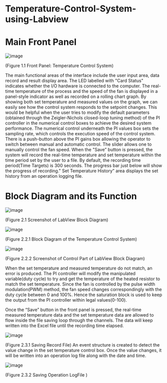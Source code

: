 # Temperature-Control-System-using-Labview
# Main Front Panel 
![image](https://user-images.githubusercontent.com/51925070/172768249-8a97e4b3-90c9-45b8-8bce-fe5efd9611af.png)

(Figure 1.1 Front Panel: Temperature Control System)

The main functional areas of the interface include the user input area, data record and result display area. The LED labelled with "Card Status" indicates whether the I/O hardware is connected to the computer. The real-time temperature of the process and the speed of the fan is displayed in a panel-style indicator as well as recorded on a rolling chart graph. By showing both set temperature and measured values on the graph, we can easily see how the control system responds to the setpoint changes. This would be helpful when the user tries to modify the default parameters (obtained through the Zeigler-Nichols closed-loop tuning method) of the PI controller in the numerical control boxes to achieve the desired system performance. The numerical control underneath the PI values box sets the sampling rate, which controls the execution speed of the control system. There is a push-button above the PI gains box allowing the operator to switch between manual and automatic control. The slider allows one to manually control the fan speed.
When the "Save” button is pressed, the system will record the real-time temperature and set temperature within the time period set by the user to a file. By default, the recording time period(Time Targets) is 300 seconds. The progress bar just below will show the progress of recording." Set Temperature History” area displays the set history from an operation logging file.

 # Block Diagram and its Function
 
 ![image](https://user-images.githubusercontent.com/51925070/172768357-39f85fe0-827d-4fe8-9e57-69cc6fddf3db.png)

(Figure 2.1 Screenshot of LabView Block Diagram)

![image](https://user-images.githubusercontent.com/51925070/172768407-d02f0c69-2510-48cb-ad7e-20ae5d60acb3.png)

(Figure 2.2.1 Block Diagram of the Temperature Control System)

![image](https://user-images.githubusercontent.com/51925070/172768438-12ec977f-34d7-47ea-af05-dc7eba1236e8.png)

(Figure 2.2.2 Screenshot of Control Part of LabView Block Diagram)

When the set temperature and measured temperature do not match, an error is produced. The PI controller will modify the manipulated variable(duty cycle) to try and get the temperature of the heated resistor to match the set temperature. Since the fan is controlled by the pulse width modulation(PWM) method, the fan speed changes correspondingly with the duty cycle between 0 and 100%. Hence the saturation block is used to keep the output from the PI controller within legal values(0-100).

Once the “Save” button in the front panel is pressed, the real-time measured temperature data and the set temperature data are allowed to flow inside the file saving loop through the channels. The data will keep written into the Excel file until the recording time elapsed.

![image](https://user-images.githubusercontent.com/51925070/172768733-1e13d6d9-8ecb-441a-b043-7c1e7ea546ac.png)

(Figure 2.3.1 Saving Record File)
An event structure is created to detect the value change in the set temperature control box. Once the value changes, it will be written into an operation log file along with the date and time.

![image](https://user-images.githubusercontent.com/51925070/172768746-65558c64-f081-403c-b60b-ba35164869f0.png)

(Figure 2.3.2 Saving Operation LogFile )

